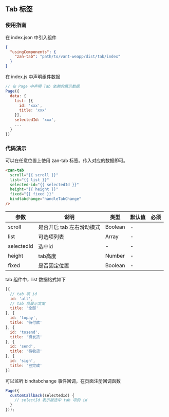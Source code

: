 ## Tab 标签

### 使用指南
在 index.json 中引入组件
```json
{
  "usingComponents": {
    "zan-tab": "path/to/vant-weapp/dist/tab/index"
  }
}
```

在 index.js 中声明组件数据
```js
// 在 Page 中声明 Tab 依赖的展示数据
Page({
  data: {
    list: [{
      id: 'xxx',
      title: 'xxx'
    }],
    selectedId: 'xxx',
    ...
  }
})
```

### 代码演示
可以在任意位置上使用 zan-tab 标签。传入对应的数据即可。
```html
<zan-tab
  scroll="{{ scroll }}"
  list="{{ list }}"
  selected-id="{{ selectedId }}"
  height="{{ height }}"
  fixed="{{ fixed }}"
  bindtabchange="handleTabChange"
/>
```

| 参数       | 说明      | 类型       | 默认值       | 必须      |
|-----------|-----------|-----------|-------------|-------------|
| scroll | 是否开启 tab 左右滑动模式 | Boolean | - | |
| list | 可选项列表 | Array | - | |
| selectedId | 选中id | - | - | |
| height | tab高度 | Number | - | |
| fixed | 是否固定位置 | Boolean | - | |


tab 组件中，list 数据格式如下
```js
[{
  // tab 项 id
  id: 'all',
  // tab 项展示文案
  title: '全部'
}, {
  id: 'topay',
  title: '待付款'
}, {
  id: 'tosend',
  title: '待发货'
}, {
  id: 'send',
  title: '待收货'
}, {
  id: 'sign',
  title: '已完成'
}]
```

可以监听 bindtabchange 事件回调，在页面注册回调函数
```js
Page({
  customCallback(selectedId) {
    // selectId 表示被选中 tab 项的 id
  }
}));
```

